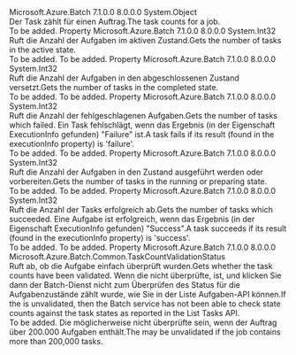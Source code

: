 <Type Name="TaskCounts" FullName="Microsoft.Azure.Batch.TaskCounts">
  <TypeSignature Language="C#" Value="public class TaskCounts" />
  <TypeSignature Language="ILAsm" Value=".class public auto ansi beforefieldinit TaskCounts extends System.Object" />
  <TypeSignature Language="DocId" Value="T:Microsoft.Azure.Batch.TaskCounts" />
  <TypeSignature Language="VB.NET" Value="Public Class TaskCounts" />
  <TypeSignature Language="F#" Value="type TaskCounts = class&#xA;    interface IPropertyMetadata&#xA;    interface IModifiable&#xA;    interface IReadOnly" />
  <AssemblyInfo>
    <AssemblyName>Microsoft.Azure.Batch</AssemblyName>
    <AssemblyVersion>7.1.0.0</AssemblyVersion>
    <AssemblyVersion>8.0.0.0</AssemblyVersion>
  </AssemblyInfo>
  <Base>
    <BaseTypeName>System.Object</BaseTypeName>
  </Base>
  <Interfaces />
  <Docs>
    <summary>
            <span data-ttu-id="32764-101">Der Task zählt für einen Auftrag.</span><span class="sxs-lookup"><span data-stu-id="32764-101">The task counts for a job.</span></span>
            </summary>
    <remarks>To be added.</remarks>
  </Docs>
  <Members>
    <Member MemberName="Active">
      <MemberSignature Language="C#" Value="public int Active { get; }" />
      <MemberSignature Language="ILAsm" Value=".property instance int32 Active" />
      <MemberSignature Language="DocId" Value="P:Microsoft.Azure.Batch.TaskCounts.Active" />
      <MemberSignature Language="VB.NET" Value="Public ReadOnly Property Active As Integer" />
      <MemberSignature Language="F#" Value="member this.Active : int" Usage="Microsoft.Azure.Batch.TaskCounts.Active" />
      <MemberType>Property</MemberType>
      <AssemblyInfo>
        <AssemblyName>Microsoft.Azure.Batch</AssemblyName>
        <AssemblyVersion>7.1.0.0</AssemblyVersion>
        <AssemblyVersion>8.0.0.0</AssemblyVersion>
      </AssemblyInfo>
      <ReturnValue>
        <ReturnType>System.Int32</ReturnType>
      </ReturnValue>
      <Docs>
        <summary>
            <span data-ttu-id="32764-102">Ruft die Anzahl der Aufgaben im aktiven Zustand.</span><span class="sxs-lookup"><span data-stu-id="32764-102">Gets the number of tasks in the active state.</span></span>
            </summary>
        <value>To be added.</value>
        <remarks>To be added.</remarks>
      </Docs>
    </Member>
    <Member MemberName="Completed">
      <MemberSignature Language="C#" Value="public int Completed { get; }" />
      <MemberSignature Language="ILAsm" Value=".property instance int32 Completed" />
      <MemberSignature Language="DocId" Value="P:Microsoft.Azure.Batch.TaskCounts.Completed" />
      <MemberSignature Language="VB.NET" Value="Public ReadOnly Property Completed As Integer" />
      <MemberSignature Language="F#" Value="member this.Completed : int" Usage="Microsoft.Azure.Batch.TaskCounts.Completed" />
      <MemberType>Property</MemberType>
      <AssemblyInfo>
        <AssemblyName>Microsoft.Azure.Batch</AssemblyName>
        <AssemblyVersion>7.1.0.0</AssemblyVersion>
        <AssemblyVersion>8.0.0.0</AssemblyVersion>
      </AssemblyInfo>
      <ReturnValue>
        <ReturnType>System.Int32</ReturnType>
      </ReturnValue>
      <Docs>
        <summary>
            <span data-ttu-id="32764-103">Ruft die Anzahl der Aufgaben in den abgeschlossenen Zustand versetzt.</span><span class="sxs-lookup"><span data-stu-id="32764-103">Gets the number of tasks in the completed state.</span></span>
            </summary>
        <value>To be added.</value>
        <remarks>To be added.</remarks>
      </Docs>
    </Member>
    <Member MemberName="Failed">
      <MemberSignature Language="C#" Value="public int Failed { get; }" />
      <MemberSignature Language="ILAsm" Value=".property instance int32 Failed" />
      <MemberSignature Language="DocId" Value="P:Microsoft.Azure.Batch.TaskCounts.Failed" />
      <MemberSignature Language="VB.NET" Value="Public ReadOnly Property Failed As Integer" />
      <MemberSignature Language="F#" Value="member this.Failed : int" Usage="Microsoft.Azure.Batch.TaskCounts.Failed" />
      <MemberType>Property</MemberType>
      <AssemblyInfo>
        <AssemblyName>Microsoft.Azure.Batch</AssemblyName>
        <AssemblyVersion>7.1.0.0</AssemblyVersion>
        <AssemblyVersion>8.0.0.0</AssemblyVersion>
      </AssemblyInfo>
      <ReturnValue>
        <ReturnType>System.Int32</ReturnType>
      </ReturnValue>
      <Docs>
        <summary>
            <span data-ttu-id="32764-104">Ruft die Anzahl der fehlgeschlagenen Aufgaben.</span><span class="sxs-lookup"><span data-stu-id="32764-104">Gets the number of tasks which failed.</span></span> <span data-ttu-id="32764-105">Ein Task fehlschlägt, wenn das Ergebnis (in der Eigenschaft ExecutionInfo gefunden) "Failure" ist.</span><span class="sxs-lookup"><span data-stu-id="32764-105">A task fails if its result (found in the executionInfo property) is 'failure'.</span></span>
            </summary>
        <value>To be added.</value>
        <remarks>To be added.</remarks>
      </Docs>
    </Member>
    <Member MemberName="Running">
      <MemberSignature Language="C#" Value="public int Running { get; }" />
      <MemberSignature Language="ILAsm" Value=".property instance int32 Running" />
      <MemberSignature Language="DocId" Value="P:Microsoft.Azure.Batch.TaskCounts.Running" />
      <MemberSignature Language="VB.NET" Value="Public ReadOnly Property Running As Integer" />
      <MemberSignature Language="F#" Value="member this.Running : int" Usage="Microsoft.Azure.Batch.TaskCounts.Running" />
      <MemberType>Property</MemberType>
      <AssemblyInfo>
        <AssemblyName>Microsoft.Azure.Batch</AssemblyName>
        <AssemblyVersion>7.1.0.0</AssemblyVersion>
        <AssemblyVersion>8.0.0.0</AssemblyVersion>
      </AssemblyInfo>
      <ReturnValue>
        <ReturnType>System.Int32</ReturnType>
      </ReturnValue>
      <Docs>
        <summary>
            <span data-ttu-id="32764-106">Ruft die Anzahl der Aufgaben in den Zustand ausgeführt werden oder vorbereiten.</span><span class="sxs-lookup"><span data-stu-id="32764-106">Gets the number of tasks in the running or preparing state.</span></span>
            </summary>
        <value>To be added.</value>
        <remarks>To be added.</remarks>
      </Docs>
    </Member>
    <Member MemberName="Succeeded">
      <MemberSignature Language="C#" Value="public int Succeeded { get; }" />
      <MemberSignature Language="ILAsm" Value=".property instance int32 Succeeded" />
      <MemberSignature Language="DocId" Value="P:Microsoft.Azure.Batch.TaskCounts.Succeeded" />
      <MemberSignature Language="VB.NET" Value="Public ReadOnly Property Succeeded As Integer" />
      <MemberSignature Language="F#" Value="member this.Succeeded : int" Usage="Microsoft.Azure.Batch.TaskCounts.Succeeded" />
      <MemberType>Property</MemberType>
      <AssemblyInfo>
        <AssemblyName>Microsoft.Azure.Batch</AssemblyName>
        <AssemblyVersion>7.1.0.0</AssemblyVersion>
        <AssemblyVersion>8.0.0.0</AssemblyVersion>
      </AssemblyInfo>
      <ReturnValue>
        <ReturnType>System.Int32</ReturnType>
      </ReturnValue>
      <Docs>
        <summary>
            <span data-ttu-id="32764-107">Ruft die Anzahl der Tasks erfolgreich ab.</span><span class="sxs-lookup"><span data-stu-id="32764-107">Gets the number of tasks which succeeded.</span></span> <span data-ttu-id="32764-108">Eine Aufgabe ist erfolgreich, wenn das Ergebnis (in der Eigenschaft ExecutionInfo gefunden) "Success".</span><span class="sxs-lookup"><span data-stu-id="32764-108">A task succeeds if its result (found in the executionInfo property) is 'success'.</span></span>
            </summary>
        <value>To be added.</value>
        <remarks>To be added.</remarks>
      </Docs>
    </Member>
    <Member MemberName="ValidationStatus">
      <MemberSignature Language="C#" Value="public Microsoft.Azure.Batch.Common.TaskCountValidationStatus ValidationStatus { get; }" />
      <MemberSignature Language="ILAsm" Value=".property instance valuetype Microsoft.Azure.Batch.Common.TaskCountValidationStatus ValidationStatus" />
      <MemberSignature Language="DocId" Value="P:Microsoft.Azure.Batch.TaskCounts.ValidationStatus" />
      <MemberSignature Language="VB.NET" Value="Public ReadOnly Property ValidationStatus As TaskCountValidationStatus" />
      <MemberSignature Language="F#" Value="member this.ValidationStatus : Microsoft.Azure.Batch.Common.TaskCountValidationStatus" Usage="Microsoft.Azure.Batch.TaskCounts.ValidationStatus" />
      <MemberType>Property</MemberType>
      <AssemblyInfo>
        <AssemblyName>Microsoft.Azure.Batch</AssemblyName>
        <AssemblyVersion>7.1.0.0</AssemblyVersion>
        <AssemblyVersion>8.0.0.0</AssemblyVersion>
      </AssemblyInfo>
      <ReturnValue>
        <ReturnType>Microsoft.Azure.Batch.Common.TaskCountValidationStatus</ReturnType>
      </ReturnValue>
      <Docs>
        <summary>
            <span data-ttu-id="32764-109">Ruft ab, ob die Aufgabe einfach überprüft wurden.</span><span class="sxs-lookup"><span data-stu-id="32764-109">Gets whether the task counts have been validated.</span></span> <span data-ttu-id="32764-110">Wenn die <see cref="P:Microsoft.Azure.Batch.TaskCounts.ValidationStatus" /> nicht überprüfte, ist, und klicken Sie dann der Batch-Dienst nicht zum Überprüfen des Status für die Aufgabenzustände zählt wurde, wie Sie in der Liste Aufgaben-API können.</span><span class="sxs-lookup"><span data-stu-id="32764-110">If the <see cref="P:Microsoft.Azure.Batch.TaskCounts.ValidationStatus" /> is unvalidated, then the Batch service has not been able to check state counts against the task states as reported in the List Tasks API.</span></span>
            </summary>
        <value>To be added.</value>
        <remarks>
            <span data-ttu-id="32764-111">Die <see cref="P:Microsoft.Azure.Batch.TaskCounts.ValidationStatus" /> möglicherweise nicht überprüfte sein, wenn der Auftrag über 200.000 Aufgaben enthält.</span><span class="sxs-lookup"><span data-stu-id="32764-111">The <see cref="P:Microsoft.Azure.Batch.TaskCounts.ValidationStatus" /> may be unvalidated if the job contains more than 200,000 tasks.</span></span>
            </remarks>
      </Docs>
    </Member>
  </Members>
</Type>